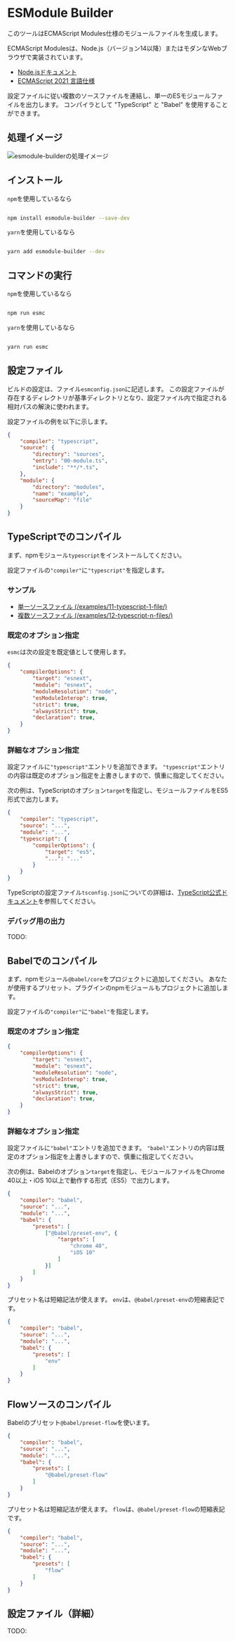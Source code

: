 
# ESModule Builder

このツールはECMAScript Modules仕様のモジュールファイルを生成します。

ECMAScript Modulesは、Node.js（バージョン14以降）またはモダンなWebブラウザで実装されています。

- [Node.jsドキュメント](https://nodejs.org/api/esm.html#esm_ecmascript_modules)
- [ECMAScript 2021 言語仕様](https://tc39.github.io/ecma262/#sec-modules)

設定ファイルに従い複数のソースファイルを連結し、単一のESモジュールファイルを出力します。
コンパイラとして "TypeScript" と "Babel" を使用することができます。

## 処理イメージ

![esmodule-builderの処理イメージ](./esmodule-builder-processing-image.png)

## インストール

`npm`を使用しているなら

```sh

npm install esmodule-builder --save-dev

```

`yarn`を使用しているなら

```sh

yarn add esmodule-builder --dev

```

## コマンドの実行

`npm`を使用しているなら

```sh

npm run esmc

```

`yarn`を使用しているなら

```sh

yarn run esmc

```

## 設定ファイル

ビルドの設定は、ファイル`esmconfig.json`に記述します。
この設定ファイルが存在するディレクトリが基準ディレクトリとなり、設定ファイル内で指定される相対パスの解決に使われます。

設定ファイルの例を以下に示します。

```json
{
    "compiler": "typescript",
    "source": {
        "directory": "sources",
        "entry": "00-module.ts",
        "include": "**/*.ts",
    },
    "module": {
        "directory": "modules",
        "name": "example",
        "sourceMap": "file"
    }
}
```

## TypeScriptでのコンパイル

まず、npmモジュール`typescript`をインストールしてください。

設定ファイルの`"compiler"`に`"typescript"`を指定します。

### サンプル

- [単一ソースファイル (/examples/11-typescript-1-file/)](/examples/11-typescript-1-file/)
- [複数ソースファイル (/examples/12-typescript-n-files/)](/examples/12-typescript-n-files/)

### 既定のオプション指定

`esmc`は次の設定を既定値として使用します。

```json:esmconfig.json
{
    "compilerOptions": {
        "target": "esnext",
        "module": "esnext",
        "moduleResolution": "node",
        "esModuleInterop": true,
        "strict": true,
        "alwaysStrict": true,
        "declaration": true,
    }
}
```

### 詳細なオプション指定

設定ファイルに`"typescript"`エントリを追加できます。
`"typescript"`エントリの内容は既定のオプション指定を上書きしますので、慎重に指定してください。

次の例は、TypeScriptのオプション`target`を指定し、モジュールファイルをES5形式で出力します。

```json:esmconfig.json
{
    "compiler": "typescript",
    "source": "...",
    "module": "...",
    "typescript": {
        "compilerOptions": {
            "target": "es5",
            "...": "..."
        }
    }
}
```

TypeScriptの設定ファイル`tsconfig.json`についての詳細は、[TypeScript公式ドキュメント](https://www.typescriptlang.org/docs/handbook/tsconfig-json.html)を参照してください。

### デバッグ用の出力

TODO:

## Babelでのコンパイル

まず、npmモジュール`@babel/core`をプロジェクトに追加してください。
あなたが使用するプリセット、プラグインのnpmモジュールもプロジェクトに追加します。

設定ファイルの`"compiler"`に`"babel"`を指定します。

### 既定のオプション指定

```json:tsconfig.json
{
    "compilerOptions": {
        "target": "esnext",
        "module": "esnext",
        "moduleResolution": "node",
        "esModuleInterop": true,
        "strict": true,
        "alwaysStrict": true,
        "declaration": true,
    }
}
```

### 詳細なオプション指定

設定ファイルに`"babel"`エントリを追加できます。
`"babel"`エントリの内容は既定のオプション指定を上書きしますので、慎重に指定してください。

次の例は、Babelのオプション`target`を指定し、モジュールファイルをChrome 40以上・iOS 10以上で動作する形式（ES5）で出力します。

```json:esmconfig.json
{
    "compiler": "babel",
    "source": "...",
    "module": "...",
    "babel": {
        "presets": [
            ["@babel/preset-env", {
                "targets": [
                    "chrome 40",
                    "iOS 10"
                ]
            }]
        ]
    }
}
```

プリセット名は短縮記法が使えます。
`env`は、`@babel/preset-env`の短縮表記です。

```json:esmconfig.json
{
    "compiler": "babel",
    "source": "...",
    "module": "...",
    "babel": {
        "presets": [
            "env"
        ]
    }
}
```

## Flowソースのコンパイル

Babelのプリセット`@babel/preset-flow`を使います。

```json:esmconfig.json
{
    "compiler": "babel",
    "source": "...",
    "module": "...",
    "babel": {
        "presets": [
            "@babel/preset-flow"
        ]
    }
}
```

プリセット名は短縮記法が使えます。
`flow`は、`@babel/preset-flow`の短縮表記です。

```json:esmconfig.json
{
    "compiler": "babel",
    "source": "...",
    "module": "...",
    "babel": {
        "presets": [
            "flow"
        ]
    }
}
```

## 設定ファイル（詳細）

TODO:
